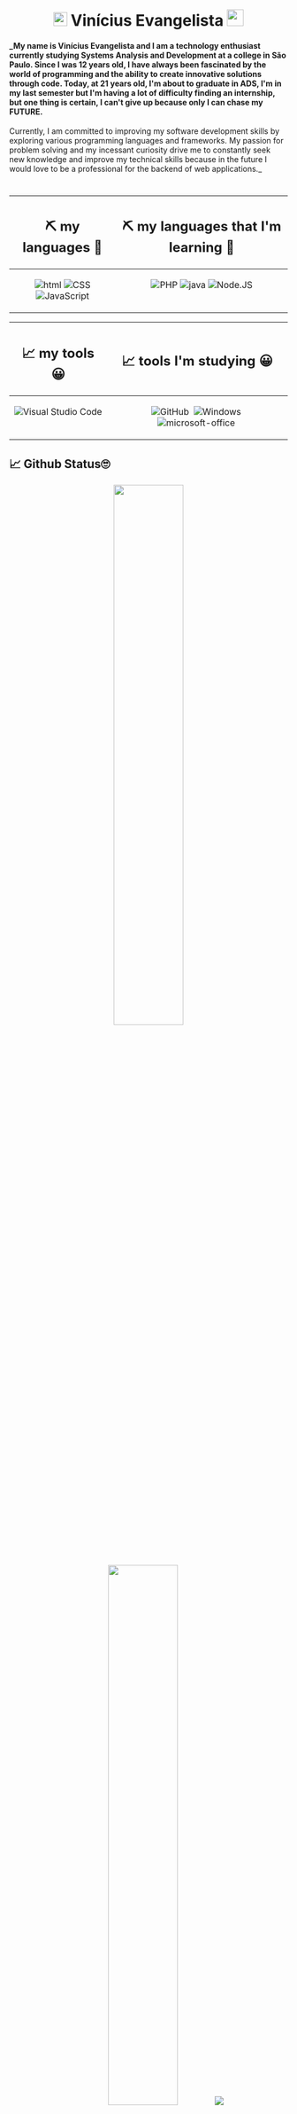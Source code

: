 <h1 align="center">
	<img src="https://i.giphy.com/CaiVJuZGvR8HK.webp" alt="Huhm face" width="25px" height="25px">
	Vinícius Evangelista
	<img src="https://media.tenor.com/SNL9_xhZl9oAAAAi/waving-hand-joypixels.gif" alt="waving hand" width="30px" height="30px">
</h1>


#### _My name is Vinícius Evangelista and I am a technology enthusiast currently studying Systems Analysis and Development at a college in São Paulo. Since I was 12 years old, I have always been fascinated by the world of programming and the ability to create innovative solutions through code. Today, at 21 years old, I'm about to graduate in ADS, I'm in my last semester but I'm having a lot of difficulty finding an internship, but one thing is certain, I can't give up because only I can chase my FUTURE.
Currently, I am committed to improving my software development skills by exploring various programming languages ​​and frameworks. My passion for problem solving and my incessant curiosity drive me to constantly seek new knowledge and improve my technical skills because in the future I would love to be a professional for the backend of web applications._

#








<center>
	<table align="center">
		<thead>
			<tr>
				<th align="center"><h2>⛏️ my languages 🔨</h2></th>
				<th align="center"><h2>⛏️ my languages that I'm learning 🔨</h2></th>
			</tr>
		</thead>
		<tbody>
			<tr>
				<td align="center" style="vertical-align: top;">
					
![ html](https://img.shields.io/badge/HTML-0D1117?style=for-the-badge&logo=html5&logoColor=#E44c25&textColor=0D1117)
![CSS](https://img.shields.io/badge/-CSS-0D1117?style=for-the-badge&logo=CSS3&logoColor=1572B6&labelColor=0D1117)
![JavaScript](https://img.shields.io/badge/-JavaScript-0D1117?style=for-the-badge&logo=javascript&labelColor=0D1117)

</td>
    
<td align="center" style="vertical-align: top;">
					
![PHP](https://img.shields.io/badge/php-0D1117.svg?style=for-the-badge&logo=php&logoColor=blue)
![java](https://img.shields.io/badge/Java-0D1117?style=for-the-badge&logo=kofi&logoColor=e20d05&textColor=0D1117)
![Node.JS](https://img.shields.io/badge/-Node.JS-0D1117?style=for-the-badge&logo=node.js&labelColor=0D1117&textColor=0D1117)


</td>
			</tr>
		</tbody>
	</table>
</center>






<center>
	<table align="center">
<thead>
		<tr>
			<th align="center"><h2>📈 my tools 😀</h2></th>
			<th align="center"><h2>📈 tools I'm studying 😀</h2></th>
		</tr>
</thead>
<tbody>
			<tr>
				<td align="center" style="vertical-align: top;">


![Visual Studio Code](https://img.shields.io/badge/-Visual%20Studio%20Code-0D1117?style=for-the-badge&logo=visual-studio-code&logoColor=007ACC&labelColor=0D1117)&nbsp;

</td>
<td align="center" style="vertical-align: top;">
	
![GitHub](https://img.shields.io/badge/-GitHub-0D1117?style=for-the-badge&logo=github&labelColor=0D1117)&nbsp;
![Windows](https://img.shields.io/badge/-Windows-0D1117?style=for-the-badge&logo=windows&labelColor=0D1117)&nbsp;
![microsoft-office](https://img.shields.io/badge/-microsoft_office-0D1117?style=for-the-badge&logo=microsoft-office&labelColor=0D1117)&nbsp;


</td>
			</tr>
		</tbody>
	</table>
</center>

<h2>📈 Github Status🙄</h2>


<p align="center">
  <img height="50%" width="auto" src ="https://github-readme-stats.vercel.app/api?username=Vinicius-Evangelista-de-Carvalho&show_icons=true&count_private=true&theme=darcula&hide_border=true&hide=issues,contribs&bg_color=00000000">
  <img height="50%" width="auto" src ="https://github-readme-stats.vercel.app/api/top-langs/?username=Vinicius-Evangelista-de-Carvalho&layout=compact&hide_border=true&theme=darcula&bg_color=00000000&langs_count=6&hide=jupyter%20notebook,tex,css,php">
  <img src ="https://github-readme-streak-stats.herokuapp.com?user=Vinicius-Evangelista-de-Carvalho&theme=darcula&hide_border=true&background=FFFFFF00">
	
  <br>
  <br>

</p>
<h2> 💬 Contact Forms😁</h2>

<div> 
	
<a href="https://instagram.com/bigode.ofc21"><img src="https://cdn.icon-icons.com/icons2/1211/PNG/512/1491580635-yumminkysocialmedia26_83102.png" width="50"></a>
<a href="https://api.whatsapp.com/send?phone=5511960817390&text=prazer%20meu%20nome%20é%20vinicius%20e%20e
stou%20cursando%20,Analise%20Desemvolvimento%20De%20Sistema%20e%20estou%20em%20busca%20de%20um%20Estágio%20na%20aréa%20">
<img src="https://cdn.icon-icons.com/icons2/2429/PNG/512/whatsapp_logo_icon_147205.png"
width="50px"></img></a>
<a href="https://facebook.com/61557591638581"><img src="https://cdn.icon-icons.com/icons2/1121/PNG/512/1486147173-social-media-circled-network11_79480.png" width="50"></a>
<a href="mailto:vinicius.sl56220@gmail.com.com"><img src="https://cdn.icon-icons.com/icons2/72/PNG/256/email_14410.png" width="50"></a>
<a href="https://t.me/+5511960817390"><img src="https://cdn.icon-icons.com/icons2/2748/PNG/512/telegram_apps_platform_icon_176051.png" width="50"></a>

<a href="mailto:vinicius.sl56220@gmail.com.com"><img src="https://pin.it/1nradKSBV" width="50"></a>




<br>

<h2>Visitors Count</h2> 
  
<p ><img align="center" src="https://visit-counter.vercel.app/counter.png?page=https%3A%2F%2Fgithub.com%2FVinicius-Evangelista-de-Carvalho&s=50&c=ac00e6&bg=00000000&no=7&ff=digi&tb=Visits%3A++&ta=" /></p> 
<br>
</div>
 


<h3>Thank you for your attention, repositories below, come back often👋😀</h3> 

